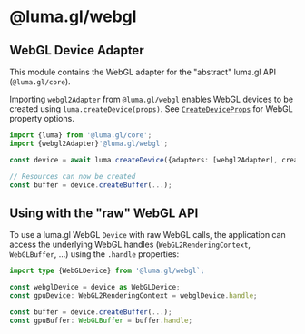 # @luma.gl/webgl

## WebGL Device Adapter

This module contains the WebGL adapter for the "abstract" luma.gl API (`@luma.gl/core`).

Importing `webgl2Adapter` from `@luma.gl/webgl` enables WebGL devices to
be created using `luma.createDevice(props)`. See [`CreateDeviceProps`](../core/luma#createdeviceprops) for WebGL property options.

```typescript
import {luma} from '@luma.gl/core';
import {webgl2Adapter}'@luma.gl/webgl';

const device = await luma.createDevice({adapters: [webgl2Adapter], createCanvasContext: {width: 800: height: 600}});

// Resources can now be created
const buffer = device.createBuffer(...);
```

## Using with the "raw" WebGL API

To use a luma.gl WebGL `Device` with raw WebGL calls, the application can access
the underlying WebGL handles (`WebGL2RenderingContext`, `WebGLBuffer`, ...) using the `.handle` properties:

```typescript
import type {WebGLDevice} from '@luma.gl/webgl`;

const webglDevice = device as WebGLDevice;
const gpuDevice: WebGL2RenderingContext = webglDevice.handle;

const buffer = device.createBuffer(...);
const gpuBuffer: WebGLBuffer = buffer.handle;
```
